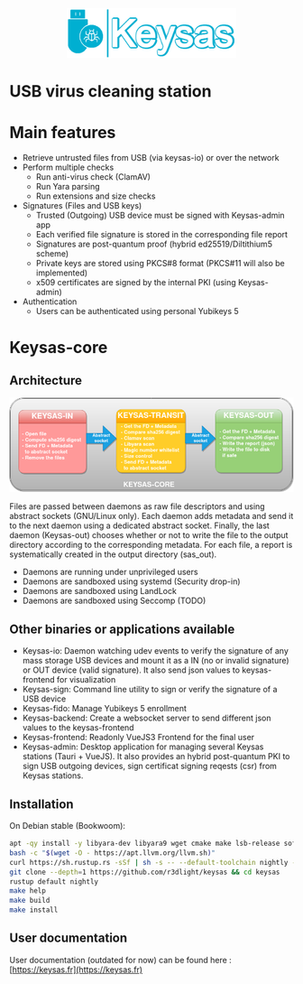 <div align="center">
<img  src ="img/logo-keysas-github.png"  alt="Keysas"  width=300px/>
</div>

# USB virus cleaning station

# Main features

- Retrieve untrusted files from USB (via keysas-io) or over the network
- Perform multiple checks
  - Run anti-virus check (ClamAV)
  - Run Yara parsing
  - Run extensions and size checks
- Signatures (Files and USB keys)
  - Trusted (Outgoing) USB device must be signed with Keysas-admin app
  - Each verified file signature is stored in the corresponding file report  
  - Signatures are post-quantum proof (hybrid ed25519/Diltithium5 scheme)
  - Private keys are stored using PKCS#8 format (PKCS#11 will also be implemented)
  - x509 certificates are signed by the internal PKI (using Keysas-admin)
- Authentication
  - Users can be authenticated using personal Yubikeys 5

# Keysas-core

## Architecture

<div align="center">
<img  src ="img/keysas-core-architecture.png"  alt="keysas-core architecture"  width=900px/>
</div>

Files are passed between daemons as raw file descriptors and using abstract sockets (GNU/Linux only). Each daemon adds metadata and send it to the next daemon using a dedicated abstract socket. Finally, the last daemon (Keysas-out) chooses whether or not to write the file to the output directory according to the corresponding metadata. For each file, a report is systematically created in the output directory (sas_out).

- Daemons are running under unprivileged users
- Daemons are sandboxed using systemd (Security drop-in)
- Daemons are sandboxed using LandLock
- Daemons are sandboxed using Seccomp (TODO)

## Other binaries or applications available

- Keysas-io: Daemon watching udev events to verify the signature of any mass storage USB devices and mount it as a IN (no or invalid signature) or OUT device (valid signature). It also send json values to keysas-frontend for visualization
- Keysas-sign: Command line utility to sign or verify the signature of a USB device
- Keysas-fido: Manage Yubikeys 5 enrollment
- Keysas-backend: Create a websocket server to send different json values to the keysas-frontend
- Keysas-frontend: Readonly VueJS3 Frontend for the final user
- Keysas-admin: Desktop application for managing several Keysas stations (Tauri + VueJS). It also provides an hybrid post-quantum PKI to sign USB outgoing devices, sign certificat signing reqests (csr) from Keysas stations.

## Installation

On Debian stable (Bookwoom):

```bash
apt -qy install -y libyara-dev libyara9 wget cmake make lsb-release software-properties-common libseccomp-dev clamav-daemon clamav-freshclam pkg-config git bash libudev-dev libwebkit2gtk-4.0-dev build-essential curl wget libssl-dev libgtk-3-dev libayatana-appindicator3-dev librsvg2-dev
bash -c "$(wget -O - https://apt.llvm.org/llvm.sh)"
curl https://sh.rustup.rs -sSf | sh -s -- --default-toolchain nightly -y
git clone --depth=1 https://github.com/r3dlight/keysas && cd keysas
rustup default nightly
make help
make build
make install
```

## User documentation

User documentation (outdated for now) can be found here : [https://keysas.fr](https://keysas.fr)
